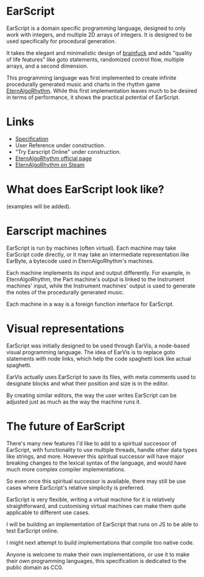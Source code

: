 # EarScript

EarScript is a domain specific programming language, designed to only work with integers, and multiple 2D arrays of integers. It is designed to be used specifically for procedural generation.

It takes the elegant and minimalistic design of [brainfuck](https://esolangs.org/wiki/Brainfuck) and adds "quality of life features" like goto statements, randomized control flow, multiple arrays, and a second dimension.

This programming language was first implemented to create infinite procedurally generated music and charts in the rhythm game [EternAlgoRhythm](https://www.agecaf.eu/eternalgorhythm.html). While this first implementation leaves much to be desired in terms of performance, it shows the practical potential of EarScript.

# Links
- [Specification](./specification/specification.md)
- User Reference under construction.
- "Try Earscript Online" under construction. 
- [EternAlgoRhythm official page](https://www.agecaf.eu/eternalgorhythm.html)
- [EternAlgoRhythm on Steam](https://store.steampowered.com/app/2678290/EternAlgoRhythm/)

# What does EarScript look like?
(examples will be added).

# Earscript machines

EarScript is run by machines (often virtual). Each machine may take EarScript code directly, or it may take an intermediate representation like EarByte, a bytecode used in EternAlgoRhythm's machines.

Each machine implements its input and output differently. For example, in EternAlgoRhythm, the Part machine's output is linked to the Instrument machines' input, while the Instrument machines' output is used to generate the notes of the procedurally generated music.

Each machine in a way is a foreign function interface for EarScript.

# Visual representations

EarScript was initially designed to be used through EarVis, a node-based visual programming language. The idea of EarVis is to replace goto statements with node links, which help the code spaghetti look like actual spaghetti.

EarVis actually uses EarScript to save its files, with meta comments used to designate blocks and what their position and size is in the editor. 

By creating similar editors, the way the user writes EarScript can be adjusted just as much as the way the machine runs it. 

# The future of EarScript

There's many new features I'd like to add to a spiritual successor of EarScript, with functionality to use multiple threads, handle other data types like strings, and more. However this spiritual successor will have major breaking changes to the lexical syntax of the language, and would have much more complex compiler implementations. 

So even once this spiritual successor is available, there may still be use cases where EarScript's relative simplicity is preferred. 

EarScript is very flexible, writing a virtual machine for it is relatively straightforward, and customising virtual machines can make them quite applicable to different use cases.

I will be building an implementation of EarScript that runs on JS to be able to test EarScript online. 

I might next attempt to build implementations that compile too native code. 

Anyone is welcome to make their own implementations, or use it to make their own programming languages, this specification is dedicated to the public domain as CC0.
